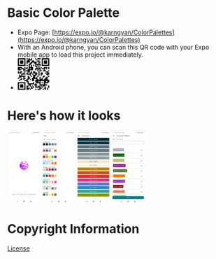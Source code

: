 # Basic Color Palette

- Expo Page: [https://expo.io/@karngyan/ColorPalettes](https://expo.io/@karngyan/ColorPalettes)
- With an Android phone, you can scan this QR code with your Expo mobile app to load this project immediately.
- <img src="./assets/qr.png" alt="QR" width="15%"/>

# Here's how it looks

<img src="./assets/screenshots/ss_0.jpg" alt="Splash" width="15%"/>
<img src="./assets/screenshots/ss_1.jpg" alt="Home" width="15%"/>
<img src="./assets/screenshots/ss_2.jpg" alt="Palette" width="15%"/>
<img src="./assets/screenshots/ss_3.jpg" alt="AddNewSchema" width="15%"/>

# Copyright Information

[License](./LICENSE)
